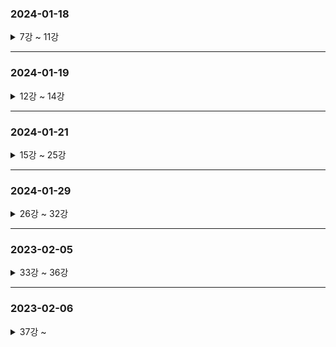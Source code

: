 ### 2024-01-18

<details>
<summary> 7강 ~ 11강 </summary>
<div markdown="1">


- 7강 폰트작업
- 8강 프론트엔드 프레임워크 문법 비교
   - https://component-party.dev/ 
- 9강 스벨트5문법 
  - 스벨트 5 beta - 문서 - https://svelte-5-preview.vercel.app/docs ( 룬 문법 )
  - 스벨트 - 문서 - https://svelte.dev/docs/introduction
  - 스벨트킷 - 문서 - https://kit.svelte.dev/docs
  - 스벨트킷2 (스벨트5)기준으로 알려줘~ 이런 방식으로 gpt사용 권장
- 11강 

</div>
</details>

---
### 2024-01-19

<details>
<summary> 12강 ~ 14강 </summary>
<div markdown="2">

- 12강
  - 포메터 설정
- 13강 (https://www.youtube.com/watch?v=ns-24_2P2PM)
  - 소스코드는 routes에 작성
  - layout 사용 방법
- 14강 https://www.youtube.com/watch?v=0cBPMacdZR0
  - 소셜 로그인, 파일 업로드, 쿠키 관련 yml작업 

</div>
</details>

---
### 2024-01-21

<details>
<summary> 15강 ~ 25강 </summary>
<div markdown="3">

- 15강 https://www.youtube.com/watch?v=Cp2pM0UEqv4
- 16강 https://www.youtube.com/watch?v=iS2WYr0ohR4
  -  gitignore에 src/main/generated 추가 
- 17강 https://youtu.be/VaxUxLPMRLw
  -  initNotProd 샘플 생성 
- 18강 https://www.youtube.com/watch?v=VaxUxLPMRLw
  -  Get /api/v1/posts
- 19강 https://www.youtube.com/watch?v=-wwaeYTfpLA
  -  /p/list 작업
- 20강 https://www.youtube.com/watch?v=DwJDutYa52U
  -  openAPI 문서 정보를 토대로 통신 데이터와 관련된 타입스크립트를 생성 후 글 리스트에 적용
  - 자바랑 자바 스크립트랑 클래스의 정보 API관련된 정보는 swagger에 의해서 공유가 된다.
  - "npx openapi-typescript " + backUrl + "/v3/api-docs/apiV1 -o ./front/src/lib/types/api/v1/schema.d.ts"
  - 위 코드를 통하여 변환을 해준다
- 21강 https://www.youtube.com/watch?v=ttph4UKuhzs
  -  openapi-fetch 를 사용해서 fetch를 더 편하게
  -  라이브러리 - openapi-typescript - openapi-fetch - https://github.com/drwpow/openapi-typescript/tree/main/packages/openapi-fetch
- 22강 https://www.youtube.com/watch?v=Z7lXbq01snU
  -  백엔드 주소를 환경변수로 통합
- 23강 https://www.youtube.com/watch?v=cfa4S4gUqLI
  -  rq.svelte.ts 도입하여 자주 사용하는 로직 모아두기
- 24강 https://www.youtube.com/watch?v=0eTTkCl03hE
  -  글 상세보기 
- 25강
<details>
<summary>작업 1 : findById(id) 예외처리 코드를 단순화</summary>
<div markdown="1">

기존 코드(src/main/java/com/ll/rsv/domain/post/post/controller/ApiV1PostController.java)   
```java
Post post = postService.findById(id).orElseThrow(() -> new GlobalException("404-1", "존재하지 않는 글입니다."));
```   
새 코드(src/main/java/com/ll/rsv/domain/post/post/controller/ApiV1PostController.java)   
```java
Post post = postService.findById(id).orElseThrow(GlobalException.E404::new); // 기존 코드가 너무 길어서 이렇게 줄임
 ```
</div>
</details>

<details>
<summary>작업 2 : 예외발생시 출력되는 JSON의 내용을 커스터마이징</summary>
<div markdown="2">

새 코드(src/main/java/com/ll/rsv/global/exceptionHandlers/GlobalExceptionHandler.java)   
```java
package com.ll.rsv.global.exceptionHandlers;

import com.ll.rsv.global.exceptions.GlobalException;
import com.ll.rsv.global.rq.Rq;
import com.ll.rsv.global.rsData.RsData;
import com.ll.rsv.standard.base.Empty;
import lombok.RequiredArgsConstructor;
import org.springframework.http.HttpStatus;
import org.springframework.http.ResponseEntity;
import org.springframework.web.bind.annotation.ControllerAdvice;
import org.springframework.web.bind.annotation.ExceptionHandler;
import org.springframework.web.bind.annotation.ResponseStatus;

import java.io.PrintWriter;
import java.io.StringWriter;
import java.util.LinkedHashMap;
import java.util.Map;

@ControllerAdvice
@RequiredArgsConstructor
public class GlobalExceptionHandler {
  private final Rq rq;

  @ExceptionHandler(Exception.class)
  public ResponseEntity<Object> handleException(Exception ex) {
    // 아래 `throw ex;` 코드는 API 요청이 아닌 경우에만 실행된다.
    // if (rq.isApi()) throw ex; // 어짜피 이 서버(스프링부트)를 API서버로만 이용할 것이므로 이 코드는 필요 없다.

    return handleApiException(ex);
  }

  // 자연스럽게 발생시킨 예외처리
  private ResponseEntity<Object> handleApiException(Exception ex) {
    Map<String, Object> body = new LinkedHashMap<>();
    body.put("resultCode", "500-1");
    body.put("statusCode", 500);
    body.put("msg", ex.getLocalizedMessage());

    LinkedHashMap<String, Object> data = new LinkedHashMap<>();
    body.put("data", data);

    StringWriter sw = new StringWriter();
    PrintWriter pw = new PrintWriter(sw);
    ex.printStackTrace(pw);
    data.put("trace", sw.toString().replace("\t", "    ").split("\\r\\n"));

    String path = rq.getCurrentUrlPath();
    data.put("path", path);

    body.put("success", false);
    body.put("fail", true);

    return new ResponseEntity<>(body, HttpStatus.INTERNAL_SERVER_ERROR);
  }

  // 개발자가 명시적으로 발생시킨 예외처리
  @ExceptionHandler(GlobalException.class)
  @ResponseStatus // 참고로 이 코드의 역할은 error 내용의 스키마를 타입스크립트화 하는데 있다.
  public ResponseEntity<RsData<Empty>> handle(GlobalException ex) {
    HttpStatus status = HttpStatus.valueOf(ex.getRsData().getStatusCode());
    rq.setStatusCode(ex.getRsData().getStatusCode());

    return new ResponseEntity<>(ex.getRsData(), status);
  }
}
```
</div>
</details>

<details>
<summary>작업 3 : 글 상세보기 페이지 구현</summary>
<div markdown="3">

새 코드(front/src/routes/p/[id]/+page.svelte)
```javascript
<script lang="ts">
  import { page } from '$app/stores';
  import rq from '$lib/rq/rq.svelte';

  async function load() {
    const { data, error } = await rq
      .apiEndPoints()
      .GET('/api/v1/posts/{id}', { params: { path: { id: parseInt($page.params.id) } } });

    // 이 코드가 실행되면 아래에 `{:catch error}` 부분으로 넘어감
    if (error) throw error;

    return data!;
  }
</script>

{#await load()}
  <div>loading...</div>
{:then { data: { item: post } }}
  <h1>{post.title}</h1>
  <div class="whitespace-pre-line">{post.body}</div>
{:catch error}
  <!-- .msg 로 접근할 수 있는 이유는 스프링부트의 에러관련 출력을 커스터마이징 했기 때문 -->
  {error.msg}
{/await}
```
</div>
</details>

</div>
</details>

----
### 2024-01-29

<details>
<summary> 26강 ~ 32강 </summary>
<div markdown="3">

- 26강 https://www.youtube.com/watch?v=cO0MH2iFzwU
  - 글 수정기능 구현
- 27강 https://www.youtube.com/watch?v=ejPoS8M8f4g
  - 글 수정 후 메세지와 redirect
- 28강 https://www.youtube.com/watch?v=PpwtevXexWA
  - 글 수정 시 공개여부도 같이 편집하도록 체크박스 도입
- 29강 https://www.youtube.com/watch?v=qBVXwbaGYsc
  - 로그인 폼 처리
- 30강 https://www.youtube.com/watch?v=HFRbVAKFmT8
  - 로그인 폼 구현, 성공 시 코드상에 보이지 않는 쿠기 2개 브라우저에 저장
  - 요청에 헤더와 바디 / 응답에 헤더와 바디가 존재
```javascript
const { data, error } = await rq.apiEndPoints().POST('/api/v1/members/login', {
      body: {
        username: form.username.value,
        password: form.password.value
      }
    });
// 응답의 바디는 정리되어 들어가지만 헤더는 보이지 않는다.
// 헤더 안에 쿠키가 들어가있다.
```
- 31강 https://www.youtube.com/watch?v=Vd7-duNm6V0
  - 로그인 성공하면 rq.member객체 필드들에 값을 채워넣기
- 32-1강 https://www.youtube.com/watch?v=OYxL5tKd6Xg
  - 브라우저 리프레시에도 로그인 유지...
  - 네이버는 전체를 다시 갖고오지만,
  - 스벨트킷은 네이버와 달리 필요한 부분만 다시 갖고온다.
  - 그렇기 때문에 스벨트킷에서의 페이지 이동은 자바스크립트를 유지한다.
- 32-2강 https://www.youtube.com/watch?v=vMnqEiVQLVA
  - 사용자가 url로 다시 접속하거나 F5를 누르면 rq에 정보가 사라진다.
  - 로그인의 조건 
      1. 올바른 쿠키 (2개)
      2. rq.member에 값이 채워져야 한다.
  - 페이지를 새로 연결 시 쿠키는 있는데 rq.member에 값이 없다.
  - 그렇기 때문에 서버 api는 2개가 있어야 한다.
  - 하나는 쿠키를 굽는 동시에 회원 정보를 rq에 담아야 하고, 다른 하나는 현재 회원 정보를 rq에 담아줘야 한다.
    - POST /member/v1/member/login : 1. 쿠키 굽기, 2. 해당하는 회원 정보를 리턴 => rq.member (javascript)
    - GET /member/v1/member/me : 1. 현재 회원 정보 리턴 => rq.member

```javascript
// +layout.svelte
onMount(() => {
  rq.initAuth();
});
// layout이 최초 실행 시 initAuth() 실행

// +rq.svelte.ts
public async initAuth() {
  const { data } = await this.apiEndPoints().GET('/api/v1/members/me');
    // 비로그인 시 해당 GET은 요청이 불가능 -> securityConfig에 설정
    // 쿠키는 갖고 있지만 rq.member에 정보가 없을 경우 GET요청 그리고 밑 if문 발동
  if (data) {
    this.setLogined(data.data.item);
  }
}
```

</div>
</details>

---
### 2023-02-05

<details>
<summary> 33강 ~ 36강 </summary>
<div markdown="4">

- 33강 https://www.youtube.com/watch?v=E3-vH_5Myqo
  - 작성자, 관리자 비공개글 열람 가능, 작성자만 수정 가능
- 34강 https://www.youtube.com/watch?v=FKMdaGLCNyI
  - 멤버 별 글 수정및 삭제 가능한지
- 35강 https://www.youtube.com/watch?v=Ua9XSj-hv_4
  - 글 삭제 후 페이지 단위로 리고드
  - rq.reload();를 수행하면 page 단위로 재실행 되도록 파일 생성
- 36강 https://www.youtube.com/watch?v=eAx28s3eBd4
  - RsData.of 메소드 오버로딩
</div>
</details>

---
### 2023-02-06

<details>
<summary> 37강 ~  </summary>
<div markdown="5">

- 37강 https://www.youtube.com/watch?v=oWEifPOX_Wk
  - Post Entity에서 Body를 PostDetail로 분할 및 DTO 나누기
  - open-in-view: false 설정
  - 

</div>
</details>